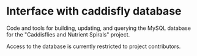 # Interface with caddisfly database

Code and tools for building, updating, and querying the MySQL database for the "Caddisflies and Nutrient Spirals" project. 

Access to the database is currently restricted to project contributors. 
